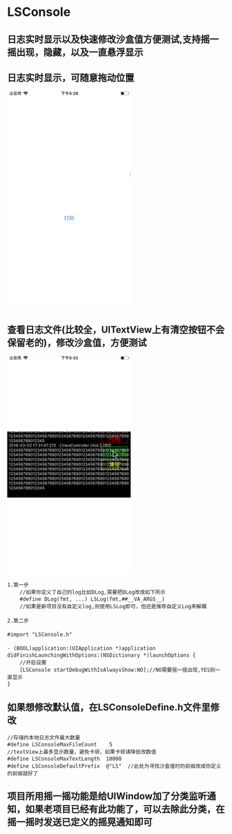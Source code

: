 # LSConsole
## 日志实时显示以及快速修改沙盒值方便测试,支持摇一摇出现，隐藏，以及一直悬浮显示

## 日志实时显示，可随意拖动位置
![image](https://github.com/lsmakethebest/LSConsole/blob/master/1.gif)
## 查看日志文件(比较全，UITextView上有清空按钮不会保留老的)，修改沙盒值，方便测试
![image](https://github.com/lsmakethebest/LSConsole/blob/master/2.gif)

```
1.第一步
    //如果你定义了自己的log比如DLog,需要把DLog改成如下所示
    #define DLog(fmt, ...) LSLog(fmt,##__VA_ARGS__)
    //如果是新项目没有自定义log,则使用LSLog即可，但还是推荐自定义Log来解耦
    
2.第二步

#import "LSConsole.h"

- (BOOL)application:(UIApplication *)application didFinishLaunchingWithOptions:(NSDictionary *)launchOptions {
    //开启设置
    [LSConsole startDebugWithIsAlwaysShow:NO];//NO需要摇一摇出现,YES则一直显示
}

```

##  如果想修改默认值，在LSConsoleDefine.h文件里修改
```
//存储的本地日志文件最大数量
#define LSConsoleMaxFileCount    5
//textView上最多显示数量，避免卡顿，如果卡顿请降低改数值
#define LSConsoleMaxTextLength  10000
#define LSConsoleDefaultPrefix  @"LS"  //此处为寻找沙盒值时的前缀改成你定义的前缀就好了

```

## 项目所用摇一摇功能是给UIWindow加了分类监听通知，如果老项目已经有此功能了，可以去除此分类，在摇一摇时发送已定义的摇晃通知即可

